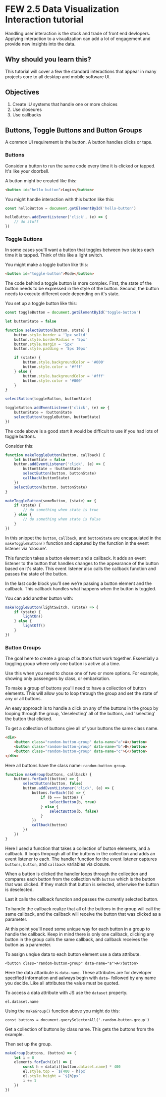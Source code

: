 # FEW 2.5 Data Visualization Interaction tutorial

Handling user interaction is the stock and trade of front end devlopers. Applying interaction to a visualization can add a lot of engagement and provide new insights into the data. 

## Why should you learn this? 

This tutorial will cover a few the standard interactions that appear in many projects core to all desktop and mobile software UI. 

## Objectives 

1. Create IU systems that handle one or more choices
1. Use closeures 
1. Use callbacks

## Buttons, Toggle Buttons and Button Groups 

A common UI requirement is the button. A button handles clicks or taps. 

### Buttons

Consider a button to run the same code every time it is clicked or tapped. It's like your doorbell. 

A button might be created like this: 

```HTML
<button id="hello-button">Login</button>
```

You might handle interaction with this button like this: 

```JavaScript
const helloButton = document.getElementById('hello-button')

helloButton.addEventListener('click', (e) => {
	// do stuff
}) 
```

### Toggle Buttons 

In some cases you'll want a button that toggles between two states each time it is tapped. Think of this like a light switch. 

You might make a toggle button like this: 

```HTML
<button id="toggle-button">Mode</button>
```

The code behind a toggle button is more complex. First, the state of the button needs to be expressed in the style of the button. Second, the button needs to execute different code depending on it's state. 

You set up a toggle button like this: 

```JavaScript 
const toggleButton = document.getElementById('toggle-button')

let buttonState = false

function selectButton(button, state) {
	button.style.border = '1px solid'
	button.style.borderRadius = '5px'
	button.style.margin = '5px'
	button.style.padding = '5px 10px'

	if (state) {
		button.style.backgroundColor = '#000'
		button.style.color = '#fff'
	} else {
		button.style.backgroundColor = '#fff'
		button.style.color = '#000'
	}
}

selectButton(toggleButton, buttonState)

toggleButton.addEventListener('click', (e) => {
	buttonState = !buttonState 
	selectButton(toggleButton, buttonState)
})
```

The code above is a good start it would be difficult to use if you had lots of toggle buttons. 

Consider this: 

```JavaScript
function makeToggleButton(button, callback) {
	let buttonState = false
	button.addEventListener('click', (e) => {
		buttonState = !buttonState
		selectButton(button, buttonState)
		callback(buttonState)
	})
	selectButton(button, buttonState)
}

makeToggleButton(someButton, (state) => {
	if (state) {
		// do something when state is true
	} else {
		// do something when state is false
	}
})
```

In this snippet the `button`, `callback`, and `buttonState` are encapsulated in the `makeToggleButton()` function and captured by the function in the event listener via 'closure'. 

This function takes a button element and a callback. It adds an event listener to the button that handles changes to the appearance of the button based on it's state. This event listener also calls the callback function and passes the state of the button. 

In the last code block you'll see we're passing a button element and the callback. This callback handles what happens when the button is toggled. 

You can add another button with: 

```JavaScript
makeToggleButton(lightSwitch, (state) => {
	if (state) {
		lightOn()
	} else {
		lightOff()
	}
})
```

### Button Groups 

The goal here to create a group of buttons that work together. Essentially a toggling group where only one button is active at a time. 

Use this when you need to chose one of two or more options. For example, showing only passengers by class, or embarkation. 

To make a group of buttons you'll need to have a collection of button elements. This will allow you to loop through the group and set the state of any or all buttons. 

An easy approach is to handle a click on any of the buttons in the group by looping through the group, 'deselecting' all of the buttons, and 'selecting' the button that clicked. 

To get a collection of buttons give all of your buttons the same class name. 

```HTML
<div>
	<button class="random-button-group" data-name="a">A</button>
	<button class="random-button-group" data-name="b">B</button>
	<button class="random-button-group" data-name="c">C</button>
</div>
```

Here all buttons have the class name: `random-button-group`. 

```JavaScript 
function makeGroup(buttons, callback) {
	buttons.forEach((button) => {
		selectButton(button, false)
		button.addEventListener('click', (e) => {
			buttons.forEach((b) => {
				if (b === button) {
					selectButton(b, true)
				} else {
					selectButton(b, false)
				}
			})
			callback(button)
		})
	})
}
```

Here I used a function that takes a collection of button elements, and a callback. It loops thropugh all of the buttons in the collection and adds an event listener to each. The handler function for the event listener captures `buttons`, `button`, and `callback` variables via closure. 

When a button is clicked the handler loops through the collection and compares each button from the collection with `button` which is the button that was clicked. If they match that button is selected, otherwise the button is deselected. 

Last it calls the callback function and passes the currently selected button. 

To handle the callback realize that all of the buttons in the group will call the same callback, and the callback will receive the button that was clicked as a parameter. 

At this point you'll need some unique way for each button in a group to handle the callback. Keep in mind there is only one callback, clicking any button in the group calls the same callback, and callback receives the button as a parameter. 

To assign unqiue data to each button element use a data attribute. 

`<button class="random-button-group" data-name="a">A</button>`

Here the data attaribute is `data-name`. These attributes are for developer specified information and aalways begin with `data-` followed by any name you decide. Like all attributes the value must be quoted. 

To access a data attribute with JS use the `dataset` property. 

`el.dataset.name`

Using the `makeGroup()` function above you might do this:

`const buttons = document.querySelectorAll('.random-button-group')`

Get a collection of buttons by class name. This gets the buttons from the example. 

Then set up the group. 

```JavaScript
makeGroup(buttons, (button) => {
	let i = 0
	elements.forEach((el) => {
		const h = data[i][button.dataset.name] * 400
		el.style.top = `${400 - h}px`
		el.style.height = `${h}px`
		i += 1
	}) 
})
```






